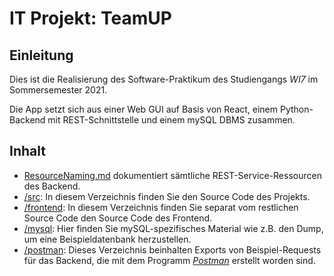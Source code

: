 # IT Projekt: TeamUP

## Einleitung
Dies ist die Realisierung des Software-Praktikum des Studiengangs *WI7* im
Sommersemester 2021.

Die App setzt sich aus einer Web GUI auf Basis von React, einem Python-Backend mit REST-Schnittstelle
und einem mySQL DBMS zusammen.

## Inhalt

- [ResourceNaming.md](ResourceNaming.md) dokumentiert sämtliche REST-Service-Ressourcen des
Backend.
- [/src](/src): In diesem Verzeichnis finden Sie den Source Code des Projekts.
- [/frontend](/frontend): In diesem Verzeichnis finden Sie separat vom restlichen Source Code 
den Source Code des Frontend.
- [/mysql](/mysql): Hier finden Sie mySQL-spezifisches Material wie z.B. den Dump, um eine
Beispieldatenbank herzustellen.
- [/postman](/postman): Dieses Verzeichnis beinhalten Exports von Beispiel-Requests für das
Backend, die mit dem Programm [*Postman*](https://www.postman.com) erstellt worden sind.
